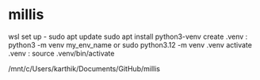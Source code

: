 # millis

wsl set up - 
sudo apt update
sudo apt install python3-venv
create .venv :   python3 -m venv my_env_name or sudo python3.12 -m venv .venv
activate .venv : source .venv/bin/activate


/mnt/c/Users/karthik/Documents/GitHub/millis